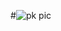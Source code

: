 #![pk pic](https://user-images.githubusercontent.com/41288727/51232107-c5ba9a00-198b-11e9-9087-8437b0cd112c.jpg)
